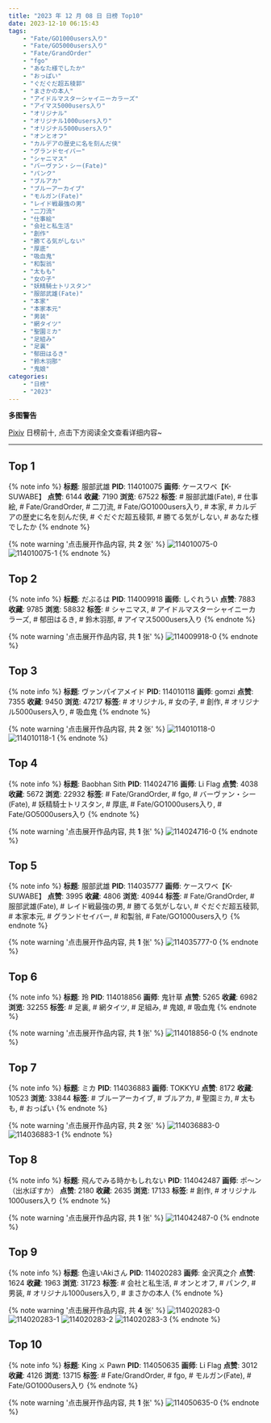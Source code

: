 ```yaml
---
title: "2023 年 12 月 08 日 日榜 Top10"
date: 2023-12-10 06:15:43
tags:
    - "Fate/GO1000users入り"
    - "Fate/GO5000users入り"
    - "Fate/GrandOrder"
    - "fgo"
    - "あなた様でしたか"
    - "おっぱい"
    - "ぐだぐだ超五稜郭"
    - "まさかの本人"
    - "アイドルマスターシャイニーカラーズ"
    - "アイマス5000users入り"
    - "オリジナル"
    - "オリジナル1000users入り"
    - "オリジナル5000users入り"
    - "オンとオフ"
    - "カルデアの歴史に名を刻んだ侠"
    - "グランドセイバー"
    - "シャニマス"
    - "バーヴァン・シー(Fate)"
    - "パンク"
    - "ブルアカ"
    - "ブルーアーカイブ"
    - "モルガン(Fate)"
    - "レイド戦最強の男"
    - "二刀流"
    - "仕事絵"
    - "会社と私生活"
    - "創作"
    - "勝てる気がしない"
    - "厚底"
    - "吸血鬼"
    - "和製翁"
    - "太もも"
    - "女の子"
    - "妖精騎士トリスタン"
    - "服部武雄(Fate)"
    - "本家"
    - "本家本元"
    - "男装"
    - "網タイツ"
    - "聖園ミカ"
    - "足組み"
    - "足裏"
    - "郁田はるき"
    - "鈴木羽那"
    - "鬼娘"
categories:
    - "日榜"
    - "2023"
---
```


<i class="fa fa-triangle-exclamation"></i>**多图警告**<i class="fa fa-triangle-exclamation"></i>

[Pixiv](https://www.pixiv.net/) 日榜前十, 点击下方阅读全文查看详细内容~

<!-- more -->

---

## Top 1

{% note info %}
**标题**: 服部武雄
**PID**: 114010075 **画师**: ケースワベ【K-SUWABE】
**点赞**: 6144 **收藏**: 7190 **浏览**: 67522
**标签**: # 服部武雄(Fate), # 仕事絵, # Fate/GrandOrder, # 二刀流, # Fate/GO1000users入り, # 本家, # カルデアの歴史に名を刻んだ侠, # ぐだぐだ超五稜郭, # 勝てる気がしない, # あなた様でしたか
{% endnote %}

{% note warning '点击展开作品内容, 共 **2** 张' %}
![114010075-0](https://i.pixiv.re/img-original/img/2023/12/07/00/01/22/114010075_p0.png)
![114010075-1](https://i.pixiv.re/img-original/img/2023/12/07/00/01/22/114010075_p1.png)
{% endnote %}

## Top 2

{% note info %}
**标题**: だぶるは
**PID**: 114009918 **画师**: しぐれうい
**点赞**: 7883 **收藏**: 9785 **浏览**: 58832
**标签**: # シャニマス, # アイドルマスターシャイニーカラーズ, # 郁田はるき, # 鈴木羽那, # アイマス5000users入り
{% endnote %}

{% note warning '点击展开作品内容, 共 **1** 张' %}
![114009918-0](https://i.pixiv.re/img-original/img/2023/12/07/00/00/21/114009918_p0.jpg)
{% endnote %}

## Top 3

{% note info %}
**标题**: ヴァンパイアメイド
**PID**: 114010118 **画师**: gomzi
**点赞**: 7355 **收藏**: 9450 **浏览**: 47217
**标签**: # オリジナル, # 女の子, # 創作, # オリジナル5000users入り, # 吸血鬼
{% endnote %}

{% note warning '点击展开作品内容, 共 **2** 张' %}
![114010118-0](https://i.pixiv.re/img-original/img/2023/12/07/00/01/44/114010118_p0.jpg)
![114010118-1](https://i.pixiv.re/img-original/img/2023/12/07/00/01/44/114010118_p1.jpg)
{% endnote %}

## Top 4

{% note info %}
**标题**: Baobhan Sith
**PID**: 114024716 **画师**: Li Flag
**点赞**: 4038 **收藏**: 5672 **浏览**: 22932
**标签**: # Fate/GrandOrder, # fgo, # バーヴァン・シー(Fate), # 妖精騎士トリスタン, # 厚底, # Fate/GO1000users入り, # Fate/GO5000users入り
{% endnote %}

{% note warning '点击展开作品内容, 共 **1** 张' %}
![114024716-0](https://i.pixiv.re/img-original/img/2023/12/07/17/02/37/114024716_p0.jpg)
{% endnote %}

## Top 5

{% note info %}
**标题**: 服部武雄
**PID**: 114035777 **画师**: ケースワベ【K-SUWABE】
**点赞**: 3995 **收藏**: 4806 **浏览**: 40944
**标签**: # Fate/GrandOrder, # 服部武雄(Fate), # レイド戦最強の男, # 勝てる気がしない, # ぐだぐだ超五稜郭, # 本家本元, # グランドセイバー, # 和製翁, # Fate/GO1000users入り
{% endnote %}

{% note warning '点击展开作品内容, 共 **1** 张' %}
![114035777-0](https://i.pixiv.re/img-original/img/2023/12/08/00/00/18/114035777_p0.jpg)
{% endnote %}

## Top 6

{% note info %}
**标题**: 玲
**PID**: 114018856 **画师**: 鬼针草
**点赞**: 5265 **收藏**: 6982 **浏览**: 32255
**标签**: # 足裏, # 網タイツ, # 足組み, # 鬼娘, # 吸血鬼
{% endnote %}

{% note warning '点击展开作品内容, 共 **1** 张' %}
![114018856-0](https://i.pixiv.re/img-original/img/2023/12/07/10/39/31/114018856_p0.jpg)
{% endnote %}

## Top 7

{% note info %}
**标题**: ミカ
**PID**: 114036883 **画师**: TOKKYU
**点赞**: 8172 **收藏**: 10523 **浏览**: 33844
**标签**: # ブルーアーカイブ, # ブルアカ, # 聖園ミカ, # 太もも, # おっぱい
{% endnote %}

{% note warning '点击展开作品内容, 共 **2** 张' %}
![114036883-0](https://i.pixiv.re/img-original/img/2023/12/08/00/27/58/114036883_p0.jpg)
![114036883-1](https://i.pixiv.re/img-original/img/2023/12/08/00/27/58/114036883_p1.jpg)
{% endnote %}

## Top 8

{% note info %}
**标题**: 飛んでみる時かもしれない
**PID**: 114042487 **画师**: ポ～ン（出水ぽすか）
**点赞**: 2180 **收藏**: 2635 **浏览**: 17133
**标签**: # 創作, # オリジナル1000users入り
{% endnote %}

{% note warning '点击展开作品内容, 共 **1** 张' %}
![114042487-0](https://i.pixiv.re/img-original/img/2023/12/08/07/30/01/114042487_p0.jpg)
{% endnote %}

## Top 9

{% note info %}
**标题**: 色違いAkiさん
**PID**: 114020283 **画师**: 金沢真之介
**点赞**: 1624 **收藏**: 1963 **浏览**: 31723
**标签**: # 会社と私生活, # オンとオフ, # パンク, # 男装, # オリジナル1000users入り, # まさかの本人
{% endnote %}

{% note warning '点击展开作品内容, 共 **4** 张' %}
![114020283-0](https://i.pixiv.re/img-original/img/2023/12/07/12/12/01/114020283_p0.jpg)
![114020283-1](https://i.pixiv.re/img-original/img/2023/12/07/12/12/01/114020283_p1.jpg)
![114020283-2](https://i.pixiv.re/img-original/img/2023/12/07/12/12/01/114020283_p2.jpg)
![114020283-3](https://i.pixiv.re/img-original/img/2023/12/07/12/12/01/114020283_p3.jpg)
{% endnote %}

## Top 10

{% note info %}
**标题**: King ⚔ Pawn
**PID**: 114050635 **画师**: Li Flag
**点赞**: 3012 **收藏**: 4126 **浏览**: 13715
**标签**: # Fate/GrandOrder, # fgo, # モルガン(Fate), # Fate/GO1000users入り
{% endnote %}

{% note warning '点击展开作品内容, 共 **1** 张' %}
![114050635-0](https://i.pixiv.re/img-original/img/2023/12/08/17/25/07/114050635_p0.jpg)
{% endnote %}
